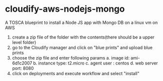 # cloudify-aws-nodejs-mongo
A TOSCA blueprint to install a Node JS app with Mongo DB on a linux vm on AWS
1. create a zip file of the folder with the contents(there should be a upper level folder)
2. go to the Cloudify manager and click on "blue prints" and upload blue prints
3. choose the zip file and enter following params
  a. image id: ami-6d1c2007
  b. instance type: t2.micro
  c. agent user : centos
  d. web server port: 8080
4. click on deployments and execute workflow and select "install"



